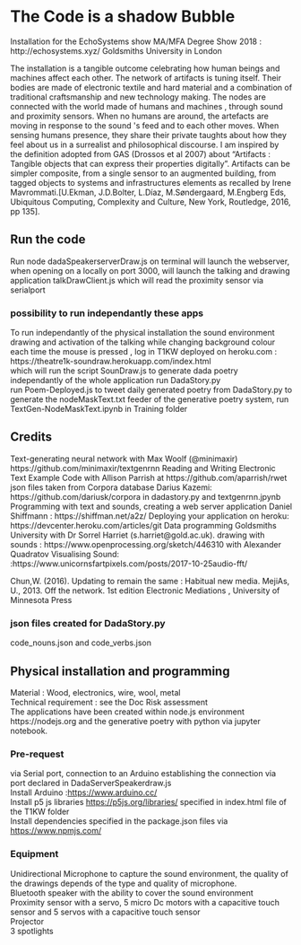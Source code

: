 
<h1> The Code is a shadow Bubble </h1>
Installation for the EchoSystems show MA/MFA Degree Show 2018 : http://echosystems.xyz/
Goldsmiths University in London

The installation is a tangible outcome celebrating how human beings and machines affect each other. The network of artifacts is tuning itself. Their bodies are made of electronic textile and hard material and a combination of traditional craftsmanship and new technology making. The nodes are connected with the world made of humans and machines , through sound and proximity sensors. When no humans are around, the artefacts are moving in response to the sound 's feed and to each other moves. When sensing humans presence, they share their private taughts about how they feel about us in a surrealist and philosophical discourse.
I am inspired by the definition adopted from GAS (Drossos et al 2007) about “Artifacts : Tangible objects that can express their properties digitally”. Artifacts can be simpler composite, from a single sensor to an augmented building, from tagged objects to systems and infrastructures elements as recalled by Irene Mavrommati.[U.Ekman, J.D.Bolter, L.Díaz, M.Søndergaard, M.Engberg Eds, Ubiquitous Computing, Complexity and Culture, New York, Routledge, 2016, pp 135]. 

<h2>Run the code</h2>
Run node dadaSpeakerserverDraw.js on terminal will launch the webserver, when opening on a locally on port 3000, will launch the talking and drawing application talkDrawClient.js which will read the proximity sensor via serialport

<h3> possibility to run independantly these apps</h3>
To run independantly of the physical installation the sound environment drawing and activation of the talking while changing background colour each time the mouse is pressed , log in T1KW deployed on heroku.com : https://theatre1k-soundraw.herokuapp.com/index.html</br> which will run the script SounDraw.js
to generate dada poetry independantly of the whole application run DadaStory.py</br>
run Poem-Deployed.js to tweet daily generated poetry from DadaStory.py
to generate the nodeMaskText.txt feeder of the generative poetry system, run TextGen-NodeMaskText.ipynb in Training folder </br>

<h2>Credits</h2>
Text-generating neural network with Max Woolf (@minimaxir) https://github.com/minimaxir/textgenrnn
Reading and Writing Electronic Text Example Code with Allison Parrish  at https://github.com/aparrish/rwet 
json files taken from Corpora database Darius Kazemi: https://github.com/dariusk/corpora in dadastory.py and textgenrnn.jpynb
Programming with text and sounds, creating a web server application  Daniel Shiffmann : https://shiffman.net/a2z/
Deploying your application on heroku: https://devcenter.heroku.com/articles/git
Data programming Goldsmiths University with Dr Sorrel Harriet (s.harriet@gold.ac.uk). 
drawing with sounds : https://www.openprocessing.org/sketch/446310 with Alexander Quadratov 
Visualising Sound: :https://www.unicornsfartpixels.com/posts/2017-10-25audio-fft/


Chun,W. (2016). Updating to remain the same : Habitual new media.
MejiAs, U., 2013. Off the network. 1st edition Electronic  Mediations , University of Minnesota Press 

<h3> json files created for DadaStory.py</h3>
code_nouns.json and code_verbs.json</br>

<h2>Physical installation and programming</h2>
Material : Wood, electronics, wire, wool, metal </br>
Technical requirement : see the Doc Risk assessment</br>
The applications have been created within node.js environment https://nodejs.org and the generative poetry with python via jupyter notebook.

<h3>Pre-request</h3>

via Serial port, connection to an Arduino establishing the connection via port declared in DadaServerSpeakerdraw.js</br>
Install Arduino :https://www.arduino.cc/</br>
Install p5 js libraries https://p5js.org/libraries/ specified in index.html file of the T1KW folder</br>
Install dependencies specified in the package.json files via https://www.npmjs.com/</br>

<h3>Equipment </h3>
Unidirectional Microphone to capture the sound environment, the quality of the drawings depends of the type and quality of microphone. </br>
Bluetooth speaker with the ability to cover the sound environment</br>
Proximity sensor with a servo, 5 micro Dc motors with a capacitive touch sensor and 5 servos with a capacitive touch sensor</br>
Projector</br>
3 spotlights</br>


